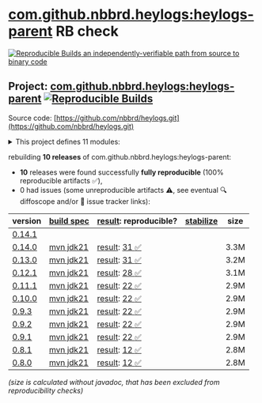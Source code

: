[com.github.nbbrd.heylogs:heylogs-parent](https://central.sonatype.com/artifact/com.github.nbbrd.heylogs/heylogs-parent/versions) RB check
=======

[![Reproducible Builds](https://reproducible-builds.org/images/logos/rb.svg) an independently-verifiable path from source to binary code](https://reproducible-builds.org/)

## Project: [com.github.nbbrd.heylogs:heylogs-parent](https://central.sonatype.com/artifact/com.github.nbbrd.heylogs/heylogs-parent/versions) [![Reproducible Builds](https://img.shields.io/endpoint?url=https://raw.githubusercontent.com/jvm-repo-rebuild/reproducible-central/master/content/com/github/nbbrd/heylogs/badge.json)](https://github.com/jvm-repo-rebuild/reproducible-central/blob/master/content/com/github/nbbrd/heylogs/README.md)

Source code: [https://github.com/nbbrd/heylogs.git](https://github.com/nbbrd/heylogs.git)

<details><summary>This project defines 11 modules:</summary>

* [com.github.nbbrd.heylogs:heylogs-api](https://central.sonatype.com/artifact/com.github.nbbrd.heylogs/heylogs-api/overview)
* [com.github.nbbrd.heylogs:heylogs-bom](https://central.sonatype.com/artifact/com.github.nbbrd.heylogs/heylogs-bom/overview)
* [com.github.nbbrd.heylogs:heylogs-cli](https://central.sonatype.com/artifact/com.github.nbbrd.heylogs/heylogs-cli/overview)
* [com.github.nbbrd.heylogs:heylogs-ext-calver](https://central.sonatype.com/artifact/com.github.nbbrd.heylogs/heylogs-ext-calver/overview)
* [com.github.nbbrd.heylogs:heylogs-ext-forgejo](https://central.sonatype.com/artifact/com.github.nbbrd.heylogs/heylogs-ext-forgejo/overview)
* [com.github.nbbrd.heylogs:heylogs-ext-github](https://central.sonatype.com/artifact/com.github.nbbrd.heylogs/heylogs-ext-github/overview)
* [com.github.nbbrd.heylogs:heylogs-ext-gitlab](https://central.sonatype.com/artifact/com.github.nbbrd.heylogs/heylogs-ext-gitlab/overview)
* [com.github.nbbrd.heylogs:heylogs-ext-json](https://central.sonatype.com/artifact/com.github.nbbrd.heylogs/heylogs-ext-json/overview)
* [com.github.nbbrd.heylogs:heylogs-ext-semver](https://central.sonatype.com/artifact/com.github.nbbrd.heylogs/heylogs-ext-semver/overview)
* [com.github.nbbrd.heylogs:heylogs-maven-plugin](https://central.sonatype.com/artifact/com.github.nbbrd.heylogs/heylogs-maven-plugin/overview)
* [com.github.nbbrd.heylogs:heylogs-parent](https://central.sonatype.com/artifact/com.github.nbbrd.heylogs/heylogs-parent/overview)
</details>

rebuilding **10 releases** of com.github.nbbrd.heylogs:heylogs-parent:
- **10** releases were found successfully **fully reproducible** (100% reproducible artifacts :white_check_mark:),
- 0 had issues (some unreproducible artifacts :warning:, see eventual :mag: diffoscope and/or :memo: issue tracker links):

| version | [build spec](/BUILDSPEC.md) | [result](https://reproducible-builds.org/docs/jvm/): reproducible? | [stabilize](https://github.com/google/oss-rebuild/blob/main/cmd/stabilize/README.md) | size |
| -- | --------- | ------ | ------ | -- |
| [0.14.1](https://central.sonatype.com/artifact/com.github.nbbrd.heylogs/heylogs-parent/0.14.1/pom) | | | |
| [0.14.0](https://central.sonatype.com/artifact/com.github.nbbrd.heylogs/heylogs-parent/0.14.0/pom) | [mvn jdk21](heylogs-0.14.0.buildspec) | [result](heylogs-parent-0.14.0.buildinfo): [31 :white_check_mark: ](heylogs-parent-0.14.0.buildcompare) | | 3.3M |
| [0.13.0](https://central.sonatype.com/artifact/com.github.nbbrd.heylogs/heylogs-parent/0.13.0/pom) | [mvn jdk21](heylogs-0.13.0.buildspec) | [result](heylogs-parent-0.13.0.buildinfo): [31 :white_check_mark: ](heylogs-parent-0.13.0.buildcompare) | | 3.2M |
| [0.12.1](https://central.sonatype.com/artifact/com.github.nbbrd.heylogs/heylogs-parent/0.12.1/pom) | [mvn jdk21](heylogs-0.12.1.buildspec) | [result](heylogs-parent-0.12.1.buildinfo): [28 :white_check_mark: ](heylogs-parent-0.12.1.buildcompare) | | 3.1M |
| [0.11.1](https://central.sonatype.com/artifact/com.github.nbbrd.heylogs/heylogs-parent/0.11.1/pom) | [mvn jdk21](heylogs-0.11.1.buildspec) | [result](heylogs-parent-0.11.1.buildinfo): [22 :white_check_mark: ](heylogs-parent-0.11.1.buildcompare) | | 2.9M |
| [0.10.0](https://central.sonatype.com/artifact/com.github.nbbrd.heylogs/heylogs-parent/0.10.0/pom) | [mvn jdk21](heylogs-0.10.0.buildspec) | [result](heylogs-parent-0.10.0.buildinfo): [22 :white_check_mark: ](heylogs-parent-0.10.0.buildcompare) | | 2.9M |
| [0.9.3](https://central.sonatype.com/artifact/com.github.nbbrd.heylogs/heylogs-parent/0.9.3/pom) | [mvn jdk21](heylogs-0.9.3.buildspec) | [result](heylogs-parent-0.9.3.buildinfo): [22 :white_check_mark: ](heylogs-parent-0.9.3.buildcompare) | | 2.9M |
| [0.9.2](https://central.sonatype.com/artifact/com.github.nbbrd.heylogs/heylogs-parent/0.9.2/pom) | [mvn jdk21](heylogs-0.9.2.buildspec) | [result](heylogs-parent-0.9.2.buildinfo): [22 :white_check_mark: ](heylogs-parent-0.9.2.buildcompare) | | 2.9M |
| [0.9.1](https://central.sonatype.com/artifact/com.github.nbbrd.heylogs/heylogs-parent/0.9.1/pom) | [mvn jdk21](heylogs-0.9.1.buildspec) | [result](heylogs-parent-0.9.1.buildinfo): [22 :white_check_mark: ](heylogs-parent-0.9.1.buildcompare) | | 2.9M |
| [0.8.1](https://central.sonatype.com/artifact/com.github.nbbrd.heylogs/heylogs-parent/0.8.1/pom) | [mvn jdk21](heylogs-0.8.1.buildspec) | [result](heylogs-parent-0.8.1.buildinfo): [12 :white_check_mark: ](heylogs-parent-0.8.1.buildcompare) | | 2.8M |
| [0.8.0](https://central.sonatype.com/artifact/com.github.nbbrd.heylogs/heylogs-parent/0.8.0/pom) | [mvn jdk21](heylogs-0.8.0.buildspec) | [result](heylogs-parent-0.8.0.buildinfo): [12 :white_check_mark: ](heylogs-parent-0.8.0.buildcompare) | | 2.8M |

<i>(size is calculated without javadoc, that has been excluded from reproducibility checks)</i>
